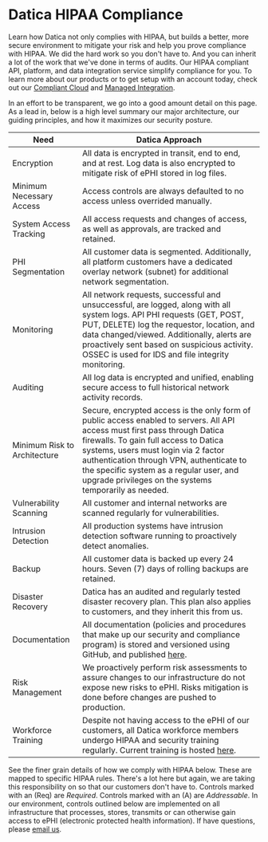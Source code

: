 # Datica HIPAA Compliance

Learn how Datica not only complies with HIPAA, but builds a better, more secure environment to mitigate your risk and help you prove compliance with HIPAA. We did the hard work so you don't have to. And you can inherit a lot of the work that we've done in terms of audits. Our HIPAA compliant API, platform, and data integration service simplify compliance for you. To learn more about our products or to get setup with an account today, check out our [Compliant Cloud](https://datica.com/compliant-cloud) and [Managed Integration](https://datica.com/managed-integration).

In an effort to be transparent, we go into a good amount detail on this page. As a lead in, below is a high level summary our major architecture, our guiding principles, and how it maximizes our security posture.

Need | Datica Approach
--------- | -----------
Encryption  | All data is encrypted in transit, end to end, and at rest. Log data is also encrypted to mitigate risk of ePHI stored in log files.
Minimum Necessary Access | Access controls are always defaulted to no access unless overrided manually.
System Access Tracking | All access requests and changes of access, as well as approvals, are tracked and retained.
PHI Segmentation | All customer data is segmented. Additionally, all platform customers have a dedicated overlay network (subnet) for additional network segmentation.
Monitoring | All network requests, successful and unsuccessful, are logged, along with all system logs. API PHI requests (GET, POST, PUT, DELETE) log the requestor, location, and data changed/viewed. Additionally, alerts are proactively sent based on suspicious activity. OSSEC is used for IDS and file integrity monitoring.
Auditing | All log data is encrypted and unified, enabling secure access to full historical network activity records.
Minimum Risk to Architecture | Secure, encrypted access is the only form of public access enabled to servers. All API access must first pass through Datica firewalls. To gain full access to Datica systems, users must login via 2 factor authentication through VPN, authenticate to the specific system as a regular user, and upgrade privileges on the systems temporarily as needed.
Vulnerability Scanning | All customer and internal networks are scanned regularly for vulnerabilities.
Intrusion Detection | All production systems have intrusion detection software running to proactively detect anomalies.
Backup | All customer data is backed up every 24 hours. Seven (7) days of rolling backups are retained.
Disaster Recovery | Datica has an audited and regularly tested disaster recovery plan. This plan also applies to customers, and they inherit this from us.
Documentation | All documentation (policies and procedures that make up our security and compliance program) is stored and versioned using GitHub, and published [here](https://policy.datica.com).
Risk Management | We proactively perform risk assessments to assure changes to our infrastructure do not expose new risks to ePHI. Risks mitigation is done before changes are pushed to production.
Workforce Training | Despite not having access to the ePHI of our customers, all Datica workforce members undergo HIPAA and security training regularly. Current training is hosted [here](https://training.datica.com/).

See the finer grain details of how we comply with HIPAA below. These are mapped to specific HIPAA rules. There's a lot here but again, we are taking this responsibility on so that our customers don't have to. Controls marked with an (Req) are *Required*. Controls marked with an (A) are *Addressable*. In our environment, controls outlined below are implemented on all infrastructure that processes, stores, transmits or can otherwise gain access to ePHI (electronic protected health information). If have questions, please [email us](mailto:hello@datica.com).
